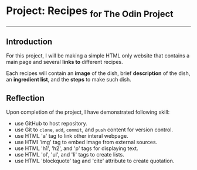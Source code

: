 
# Project: Recipes <sub>for The Odin Project</sub>

---

## Introduction

For this project, I will be making a simple HTML only website that contains a main page and several **links to** different recipes.

Each recipes will contain an **image** of the dish, brief **description** of the dish, an **ingredient list**, and the **steps** to make such dish.

## Reflection

Upon completion of the project, I have demonstrated following skill:
- use GitHub to host repository.
- use Git to `clone`, `add`, `commit`, and `push` content for version control.
- use HTML 'a' tag to link other interal webpage.
- use HTMl 'img' tag to embed image from external sources.
- use HTML 'h1', 'h2', and 'p' tags for displaying text.
- use HTML 'ol', 'ul', and 'li' tags to create lists.
- use HTML 'blockquote' tag and 'cite' attribute to create quotation.